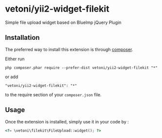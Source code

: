 vetoni/yii2-widget-filekit
============================
Simple file upload widget based on BlueImp jQuery Plugin

Installation
------------

The preferred way to install this extension is through [composer](http://getcomposer.org/download/).

Either run

```
php composer.phar require --prefer-dist vetoni/yii2-widget-filekit "*"
```

or add

```
"vetoni/yii2-widget-filekit": "*"
```

to the require section of your `composer.json` file.


Usage
-----

Once the extension is installed, simply use it in your code by  :

```php
<?= \vetoni\filekit\FileUpload::widget(); ?>
```